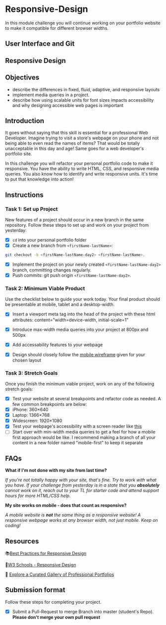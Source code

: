# Responsive-Design

In this module challenge you will continue working on your portfolio website to make it compatible for different browser widths.

## User Interface and Git

## Responsive Design

## Objectives

- describe the differences in fixed, fluid, adaptive, and responsive layouts
- implement media queries in a project.
- describe how using scalable units for font sizes impacts accessibility and why designing accessible web pages is important

## Introduction

It goes without saying that this skill is essential for a professional Web Developer. Imagine trying to visit a store's webpage on your phone and not being able to even read the names of items? That would be totally unacceptable in this day and age! Same goes for a web developer's portfolio site.

In this challenge you will refactor your personal portfolio code to make it responsive. You have the ability to write HTML, CSS, and responsive media queries. You also know how to identify and write responsive units. It's time to put that knowledge into action!

## Instructions

### Task 1: Set up Project

New features of a project should occur in a new branch in the same repository. Follow these steps to set up and work on your project from yesterday:

- [x] `cd` into your personal portfolio folder
- [x] Create a new branch from `<firstName-lastName>`:

```bash
git checkout -b <firstName-lastName-day2> <firstName-lastName>.
```

- [x] Implement the project on your newly created `<firstName-lastName-day2>` branch, committing changes regularly.
- [x] Push commits: git push origin `<firstName-lastName-day2>`.

### Task 2: Minimum Viable Product

Use the checklist below to guide your work today. Your final product should be presentable at mobile, tablet and a desktop-width.

- [x] Insert a viewport meta tag into the head of the project with these html attributes: content="width=device-width, initial-scale=1"
- [x] Introduce max-width media queries into your project at 800px and 500px
- [x] Add accessability features to your webpage
- [x] Design should closely follow the [mobile wireframe](https://github.com/LambdaSchool/Responsive-Design/tree/main/Wireframes) given for your chosen layout


### Task 3: Stretch Goals

Once you finish the minimum viable project, work on any of the following stretch goals:

- [x]  Test your website at several breakpoints and refactor code as needed. A few common breakpoints are below:
  - [x]  iPhone: 360×640
  - [x]  Laptop: 1366×768
  - [x]  Widescreen: 1920×1080
- [x] Test your webpage's accessibility with a screen reader like [this](https://support.google.com/accessibility/answer/7031755?hl=en)
- [ ] Start over with min-width media queries to get a feel for how a mobile first approach would be like. I recommend making a branch of all your content in a new folder named "mobile-first" to keep it separate

## FAQs

**What if I'm not done with my site from last time?**

*If you're not totally happy with your site, that's fine. Try to work with what you have. If your challenge from yesterday is in a state that you **absolutely** cannot work on it, reach out to your TL for starter code and attend support hours for more HTML/CSS help.*

**My site works on mobile - does that count as responsive?**

*A mobile website is **not** the same thing as a responsive website! A responsive webpage works at any browser width, not just mobile. Keep on coding!*

## Resources

📚[Best Practices for Responsive Design](https://www.browserstack.com/guide/responsive-design-breakpoints)

🤝[W3 Schools - Responsive Design](https://www.w3schools.com/html/html_responsive.asp)

👀 [Explore a Curated Gallery of Professional Portfolios](https://wpamelia.com/portfolio-websites/#webdev)

## Submission format

Follow these steps for completing your project.

- [x] Submit a Pull-Request to merge <firstName-lastName> Branch into master (student's  Repo). **Please don't merge your own pull request**
